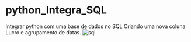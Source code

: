 # python_Integra_SQL
Integrar python com uma base de dados no SQL
Criando uma nova coluna Lucro e agrupamento de datas.
![sql](https://user-images.githubusercontent.com/43080297/177903519-b9b6a766-3ae2-4dc4-85fc-eddb43635d29.JPG)
